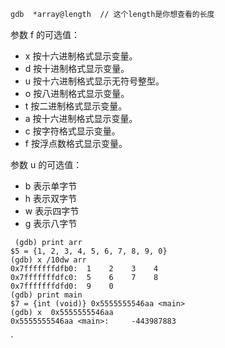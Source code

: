 ```html
gdb  *array@length  // 这个length是你想查看的长度
```

参数 f 的可选值：

- x 按十六进制格式显示变量。
- d 按十进制格式显示变量。
- u 按十六进制格式显示无符号整型。
- o 按八进制格式显示变量。
- t 按二进制格式显示变量。
- a 按十六进制格式显示变量。
- c 按字符格式显示变量。
- f 按浮点数格式显示变量。

 

参数 u 的可选值：

- b 表示单字节
- h 表示双字节
- w 表示四字节
- g 表示八字节

```
 (gdb) print arr
$5 = {1, 2, 3, 4, 5, 6, 7, 8, 9, 0}
(gdb) x /10dw arr
0x7fffffffdfb0:  1    2    3    4
0x7fffffffdfc0:  5    6    7    8
0x7fffffffdfd0:  9    0
(gdb) print main
$7 = {int (void)} 0x5555555546aa <main>
(gdb) x  0x5555555546aa
0x5555555546aa <main>:     -443987883
```

`